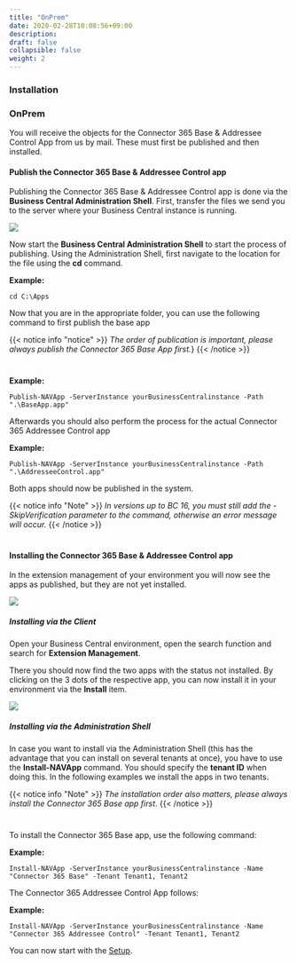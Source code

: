 ```yaml
---
title: "OnPrem"
date: 2020-02-28T10:08:56+09:00
description: 
draft: false
collapsible: false
weight: 2
---
```

### Installation

### OnPrem
You will receive the objects for the Connector 365 Base & Addressee Control App from us by mail. These must first be published and then installed.

#### Publish the Connector 365 Base & Addressee Control app
Publishing the Connector 365 Base & Addressee Control app is done via the **Business Central Administration Shell**. First, transfer the files we send you to the server where your Business Central instance is running.

![](images/apps/adminshell.PNG)

Now start the **Business Central Administration Shell** to start the process of publishing. Using the Administration Shell, first navigate to the location for the file using the **cd** command.

**Example:**

```cd C:\Apps```

Now that you are in the appropriate folder, you can use the following command to first publish the base app

{{< notice info "notice" >}}
 _The order of publication is important, please always publish the Connector 365 Base App first._}
{{< /notice >}}
#

**Example:**

```Publish-NAVApp -ServerInstance yourBusinessCentralinstance -Path ".\BaseApp.app"```

Afterwards you should also perform the process for the actual Connector 365 Addressee Control app

**Example:**

```Publish-NAVApp -ServerInstance yourBusinessCentralinstance -Path ".\AddresseeControl.app"```

Both apps should now be published in the system.

{{< notice info "Note" >}}
 _In versions up to BC 16, you must still add the -SkipVerification parameter to the command, otherwise an error message will occur._
{{< /notice >}}
#

#### Installing the Connector 365 Base & Addressee Control app

In the extension management of your environment you will now see the apps as published, but they are not yet installed.

![](images/apps/ctipublishde.PNG)

##### Installing via the Client
Open your Business Central environment, open the search function and search for **Extension Management**.

There you should now find the two apps with the status not installed. By clicking on the 3 dots of the respective app, you can now install it in your environment via the **Install** item.

![](images/apps/appinstallde.PNG)

##### Installing via the Administration Shell
In case you want to install via the Administration Shell (this has the advantage that you can install on several tenants at once), you have to use the **Install-NAVApp** command. You should specify the **tenant ID** when doing this. In the following examples we install the apps in two tenants.

{{< notice info "Note" >}}
 _The installation order also matters, please always install the Connector 365 Base app first_.
{{< /notice >}}
#

To install the Connector 365 Base app, use the following command:

**Example:**

```Install-NAVApp -ServerInstance yourBusinessCentralinstance -Name "Connector 365 Base" -Tenant Tenant1, Tenant2```

The Connector 365 Addressee Control App follows:

**Example:**

```Install-NAVApp -ServerInstance yourBusinessCentralinstance -Name "Connector 365 Addressee Control" -Tenant Tenant1, Tenant2```

You can now start with the [Setup](en-us/apps/addressee-control/first-steps/setup/).



